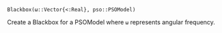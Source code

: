 ```
Blackbox(ω::Vector{<:Real}, pso::PSOModel)
```

Create a Blackbox for a PSOModel where `ω` represents angular frequency.
